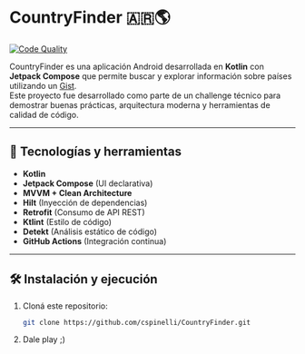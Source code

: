 # CountryFinder 🇦🇷🌎

[![Code Quality](https://github.com/cspinelli/CountryFinder/actions/workflows/code_quality.yml/badge.svg)](https://github.com/cspinelli/CountryFinder/actions/workflows/code_quality.yml)

CountryFinder es una aplicación Android desarrollada en **Kotlin** con **Jetpack Compose** que permite buscar y explorar información sobre países utilizando un [Gist](https://gist.githubusercontent.com/hernan-uala/dce8843a8edbe0b0018b32e137bc2b3a/raw/0996accf70cb0ca0e16f9a99e0ee185fafca7af1/cities.json).  
Este proyecto fue desarrollado como parte de un challenge técnico para demostrar buenas prácticas, arquitectura moderna y herramientas de calidad de código.

---

## 🚀 Tecnologías y herramientas

- **Kotlin**
- **Jetpack Compose** (UI declarativa)
- **MVVM + Clean Architecture**
- **Hilt** (Inyección de dependencias)
- **Retrofit** (Consumo de API REST)
- **Ktlint** (Estilo de código)
- **Detekt** (Análisis estático de código)
- **GitHub Actions** (Integración continua)

---

## 🛠 Instalación y ejecución

1. Cloná este repositorio:
   ```bash
   git clone https://github.com/cspinelli/CountryFinder.git
   
2. Dale play ;)
